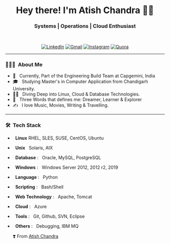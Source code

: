 <h1 align="center"> Hey there! I'm Atish Chandra 👨‍💻 </h1>

<h3 align="center">  Systems | Operations | Cloud Enthusiast </h3> <br>

<p align="center"> 
<a href="https://www.linkedin.com/in/atishchandra/"><img alt="LinkedIn" src="https://img.shields.io/badge/LinkedIn-Let's%20Connect-blue"></a>
<a href="mailto:atishchandra2000@gmail.com"><img alt="Gmail" src="https://img.shields.io/badge/Gmail-Shoot%20%20me%20a%20Mail-red"></a>
<a href="https://www.instagram.com/theatishmishra/"><img alt="Instagram" src="https://img.shields.io/badge/Instagram-Let's%20Chat-orange"></a>
<a href="https://www.quora.com/profile/Atish-Chandra-5"><img alt="Quora" src="https://img.shields.io/badge/Quora-Ask%20n%20Answer-lightgrey"></a>
</p>

---------------------------------------------------------------------------------------------------------------------------------------------------------------------------------

<h3> 👨🏻‍💻 &nbsp;About Me </h3>

- 🤔 &nbsp; Currently, Part of the Engineering Build Team at Capgemini, India
- 🎓 &nbsp; Studying Master's in Computer Application from Chandigarh University.
- 🧑‍💻 &nbsp; Diving Deep into Linux, Cloud & Database Technologies.
- 👦 &nbsp; Three Words that defines me: Dreamer, Learner & Explorer
- ✍️ &nbsp; I love Music, Movies, Writing & Travelling.

---------------------------------------------------------------------------------------------------------------------------------------------------------------------------------

<h3> 🛠 &nbsp;Tech Stack</h3>

- &nbsp; **Linux**  RHEL, SLES, SUSE, CentOS, Ubuntu
- &nbsp; **Unix**  &nbsp; Solaris, AIX
- &nbsp; **Database** : &nbsp; Oracle, MySQL, PostgreSQL
- &nbsp; **Windows** : &nbsp; Windows Server 2012, 2012 r2, 2019
- &nbsp; **Language** : &nbsp; Python
- &nbsp; **Scripting** : &nbsp; Bash/Shell
- &nbsp; **Web Technology** : &nbsp; Apache, Tomcat
- &nbsp; **Cloud** : &nbsp; Azure
- &nbsp; **Tools** : &nbsp; Git, Github, SVN, Eclipse
- &nbsp; **Others** : &nbsp; Debugging, IBM MQ
  
  ❣️ From [Atish Chandra](https://github.com/atishchandra)

